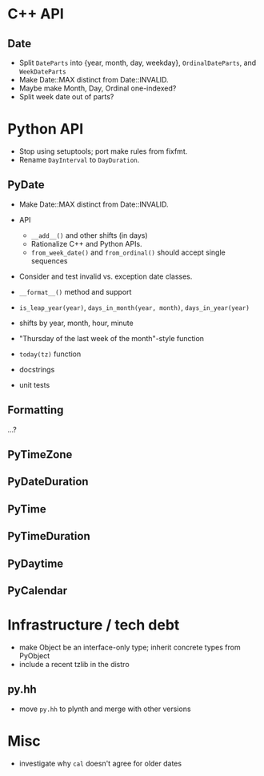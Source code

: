 # C++ API

## Date

- Split `DateParts` into {year, month, day, weekday}, `OrdinalDateParts`, and 
  `WeekDateParts`
- Make Date::MAX distinct from Date::INVALID.
- Maybe make Month, Day, Ordinal one-indexed?
- Split week date out of parts?

# Python API

- Stop using setuptools; port make rules from fixfmt.
- Rename `DayInterval` to `DayDuration`.

## PyDate

- Make Date::MAX distinct from Date::INVALID.

- API

  - `__add__()` and other shifts (in days)
  - Rationalize C++ and Python APIs.
  - `from_week_date()` and `from_ordinal()` should accept single sequences

- Consider and test invalid vs. exception date classes.
- `__format__()` method and support
- `is_leap_year(year)`, `days_in_month(year, month)`, `days_in_year(year)`
- shifts by year, month, hour, minute
- "Thursday of the last week of the month"-style function
- `today(tz)` function
- docstrings
- unit tests

## Formatting

...?

## PyTimeZone

## PyDateDuration

## PyTime

## PyTimeDuration

## PyDaytime

## PyCalendar

# Infrastructure / tech debt

- make Object be an interface-only type; inherit concrete types from PyObject
- include a recent tzlib in the distro

## py.hh

- move `py.hh` to plynth and merge with other versions

# Misc

- investigate why `cal` doesn't agree for older dates


